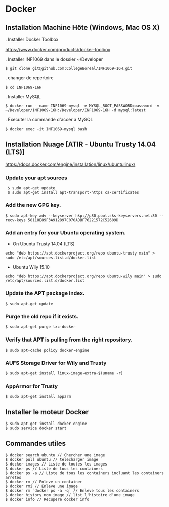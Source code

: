 # Docker

## Installation Machine Hôte (Windows, Mac OS X)

. Installer Docker Toolbox

https://www.docker.com/products/docker-toolbox

. Installer INF1069 dans le dossier ~/Developer

```
$ git clone git@github.com:CollegeBoreal/INF1069-16H.git
```

. changer de repertoire

```
$ cd INF1069-16H
```

. Installer MySQL

```
$ docker run --name INF1069-mysql -e MYSQL_ROOT_PASSWORD=password -v ~/Developer/INF1069-16H:/Developer/INF1069-16H -d mysql:latest 
```

. Executer la commande d'accer a MySQL

```
$ docker exec -it INF1069-mysql bash
```

## Installation Nuage [ATIR - Ubuntu Trusty 14.04 (LTS)]

https://docs.docker.com/engine/installation/linux/ubuntulinux/

### Update your apt sources
```
 $ sudo apt-get update
 $ sudo apt-get install apt-transport-https ca-certificates
```
### Add the new GPG key.

```
$ sudo apt-key adv --keyserver hkp://p80.pool.sks-keyservers.net:80 --recv-keys 58118E89F3A912897C070ADBF76221572C52609D
```

### Add an entry for your Ubuntu operating system.

- On Ubuntu Trusty 14.04 (LTS)

```
echo "deb https://apt.dockerproject.org/repo ubuntu-trusty main" > sudo /etc/apt/sources.list.d/docker.list
```

- Ubuntu Wily 15.10

```
echo "deb https://apt.dockerproject.org/repo ubuntu-wily main" > sudo /etc/apt/sources.list.d/docker.list
```

### Update the APT package index.

```
$ sudo apt-get update
```

### Purge the old repo if it exists.
```
$ sudo apt-get purge lxc-docker
```

### Verify that APT is pulling from the right repository.
```
$ sudo apt-cache policy docker-engine
```

### AUFS Storage Driver for Wily and Trusty
```
$ sudo apt-get install linux-image-extra-$(uname -r)
```

### AppArmor for Trusty
```
$ sudo apt-get install apparm
```

## Installer le moteur Docker
```
$ sudo apt-get install docker-engine
$ sudo service docker start
```


## Commandes utiles

```
$ docker search ubuntu // Chercher une image
$ docker pull ubuntu // telecharger image
$ docker images // Liste de toutes les images
$ docker ps // Liste de tous les containers
$ docker ps -a // Liste de tous les containers incluant les containers arretes
$ docker rm // Enleve un container
$ docker rmi // Enleve une image
$ docker rm `docker ps -a -q` // Enleve tous les containers
$ docker history nom_image // list l'histoire d'une image
$ docker info // Recupere docker info
```

